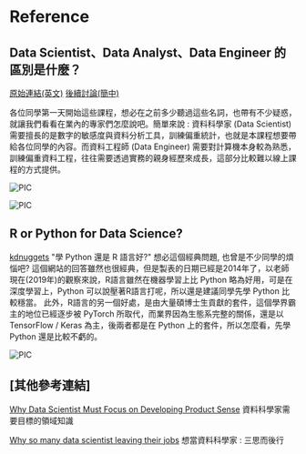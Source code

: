 # Reference

## Data Scientist、Data Analyst、Data Engineer 的區別是什麼？

[原始連結(英文)](https://www.datacamp.com/community/blog/data-scientist-vs-data-engineer)
[後續討論(簡中)](https://www.zhihu.com/question/23946233)

各位同學第一天開始這些課程，想必在之前多少聽過這些名詞，也帶有不少疑惑，就讓我們看看在業內的專家們怎麼說吧。簡單來說 : 
資料科學家 (Data Scientist) 需要擅長的是數字的敏感度與資料分析工具，訓練偏重統計，也就是本課程想要帶給各位同學的內容。而資料工程師 (Data Engineer) 需要對計算機本身較為熟悉，訓練偏重資料工程，往往需要透過實務的親身經歷來成長，這部分比較難以線上課程的方式提供。

![PIC](https://ai100-fileentity.cupoy.com/3rd/homework/D1/1564482186539/large)

![PIC](https://ai100-fileentity.cupoy.com/3rd/homework/D1/1564482201488/large)

## R or Python for Data Science?

[kdnuggets](https://www.kdnuggets.com/2015/05/r-vs-python-data-science.html)
"學 Python 還是 R 語言好?"  想必這個經典問題, 也曾是不少同學的煩惱吧?
這個網站的回答雖然也很經典，但是製表的日期已經是2014年了，以老師現在(2019年)的觀察來說，R語言雖然在機器學習上比 Python 略為好用，可是在深度學習上，Python 可以說壓著R語言打呢，所以還是建議同學先學 Python 比較穩當。
此外，R語言的另一個好處，是由大量碩博士生貢獻的套件，這個學界霸主的地位已經逐步被 PyTorch 所取代，而業界因為生態系完整的關係，還是以 TensorFlow / Keras 為主，後兩者都是在 Python 上的套件，所以怎麼看，先學 Python 還是比較不虧的。

![PIC](https://ai100-fileentity.cupoy.com/3rd/homework/D1/1564482270812/large)

## [其他參考連結]

[Why Data Scientist Must Focus on Developing Product Sense](https://www.kdnuggets.com/2018/04/data-scientists-product-sense.html)
資料科學家需要目標的領域知識

[Why so many data scientist leaving their jobs](https://www.kdnuggets.com/2018/04/why-data-scientists-leaving-jobs.html)
想當資料科學家 : 三思而後行
